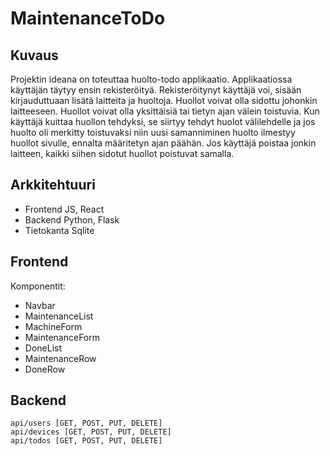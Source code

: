 # MaintenanceToDo
## Kuvaus
Projektin ideana on toteuttaa huolto-todo applikaatio. Applikaatiossa käyttäjän täytyy ensin rekisteröityä. Rekisteröitynyt käyttäjä voi, sisään kirjauduttuaan lisätä laitteita ja huoltoja. Huollot voivat olla sidottu johonkin laitteeseen. Huollot voivat olla yksittäisiä tai tietyn ajan välein toistuvia. Kun käyttäjä kuittaa huollon tehdyksi, se siirtyy tehdyt huolot välilehdelle ja jos huolto oli merkitty toistuvaksi niin uusi samanniminen huolto ilmestyy huollot sivulle, ennalta määritetyn ajan päähän. Jos käyttäjä poistaa jonkin laitteen, kaikki siihen sidotut huollot poistuvat samalla.

## Arkkitehtuuri
 - Frontend JS, React
 - Backend Python, Flask
 - Tietokanta Sqlite

## Frontend
Komponentit:
 - Navbar
 - MaintenanceList
 - MachineForm
 - MaintenanceForm
 - DoneList
 - MaintenanceRow
 - DoneRow

## Backend
	api/users [GET, POST, PUT, DELETE]
	api/devices [GET, POST, PUT, DELETE]
	api/todos [GET, POST, PUT, DELETE]

